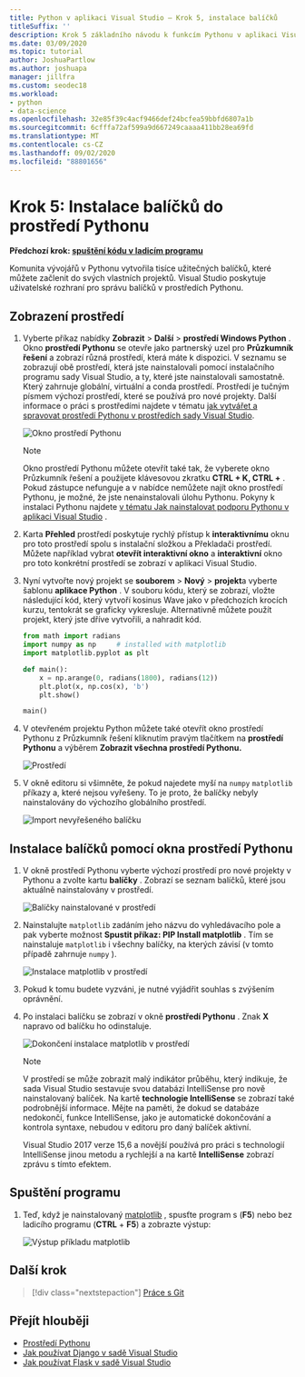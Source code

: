 ```yaml
---
title: Python v aplikaci Visual Studio – Krok 5, instalace balíčků
titleSuffix: ''
description: Krok 5 základního návodu k funkcím Pythonu v aplikaci Visual Studio, které demonstrují funkce sady Visual Studio pro správu balíčků v prostředí Pythonu.
ms.date: 03/09/2020
ms.topic: tutorial
author: JoshuaPartlow
ms.author: joshuapa
manager: jillfra
ms.custom: seodec18
ms.workload:
- python
- data-science
ms.openlocfilehash: 32e85f39c4acf9466def24bcfea59bbfd6807a1b
ms.sourcegitcommit: 6cfffa72af599a9d667249caaaa411bb28ea69fd
ms.translationtype: MT
ms.contentlocale: cs-CZ
ms.lasthandoff: 09/02/2020
ms.locfileid: "88801656"
---
```

# <a name="step-5-install-packages-in-your-python-environment"></a>Krok 5: Instalace balíčků do prostředí Pythonu

**Předchozí krok: [spuštění kódu v ladicím programu](tutorial-working-with-python-in-visual-studio-step-04-debugging.md)**

Komunita vývojářů v Pythonu vytvořila tisíce užitečných balíčků, které můžete začlenit do svých vlastních projektů. Visual Studio poskytuje uživatelské rozhraní pro správu balíčků v prostředích Pythonu.

## <a name="view-environments"></a>Zobrazení prostředí

1. Vyberte příkaz nabídky **Zobrazit**  >  **Další**  >  **prostředí Windows Python** . Okno **prostředí Pythonu** se otevře jako partnerský uzel pro **Průzkumník řešení** a zobrazí různá prostředí, která máte k dispozici. V seznamu se zobrazují obě prostředí, která jste nainstalovali pomocí instalačního programu sady Visual Studio, a ty, které jste nainstalovali samostatně. Který zahrnuje globální, virtuální a conda prostředí. Prostředí je tučným písmem výchozí prostředí, které se používá pro nové projekty. Další informace o práci s prostředími najdete v tématu [jak vytvářet a spravovat prostředí Pythonu v prostředích sady Visual Studio](managing-python-environments-in-visual-studio.md).

   ![Okno prostředí Pythonu](media/environments/environments-default-view-2019.png)

   > [!NOTE]
   > Okno prostředí Pythonu můžete otevřít také tak, že vyberete okno Průzkumník řešení a použijete klávesovou zkratku **CTRL + K, CTRL +** . Pokud zástupce nefunguje a v nabídce nemůžete najít okno prostředí Pythonu, je možné, že jste nenainstalovali úlohu Pythonu. Pokyny k instalaci Pythonu najdete [v tématu Jak nainstalovat podporu Pythonu v aplikaci Visual Studio](installing-python-support-in-visual-studio.md) .

2. Karta **Přehled** prostředí poskytuje rychlý přístup k **interaktivnímu** oknu pro toto prostředí spolu s instalační složkou a Překladači prostředí. Můžete například vybrat **otevřít interaktivní okno** a **interaktivní** okno pro toto konkrétní prostředí se zobrazí v aplikaci Visual Studio.

3. Nyní vytvořte nový projekt se **souborem**  >  **Nový**  >  **projekt**a vyberte šablonu **aplikace Python** . V souboru kódu, který se zobrazí, vložte následující kód, který vytvoří kosinus Wave jako v předchozích krocích kurzu, tentokrát se graficky vykresluje. Alternativně můžete použít projekt, který jste dříve vytvořili, a nahradit kód.

    ```python
    from math import radians
    import numpy as np     # installed with matplotlib
    import matplotlib.pyplot as plt

    def main():
        x = np.arange(0, radians(1800), radians(12))
        plt.plot(x, np.cos(x), 'b')
        plt.show()

    main()
    ```

4. V otevřeném projektu Python můžete také otevřít okno prostředí Pythonu z Průzkumník řešení kliknutím pravým tlačítkem na **prostředí Pythonu** a výběrem **Zobrazit všechna prostředí Pythonu.**

   ![Prostředí](media/environments/environments-view-all-2019.png)

5. V okně editoru si všimněte, že pokud najedete myší na `numpy` `matplotlib` příkazy a, které nejsou vyřešeny. To je proto, že balíčky nebyly nainstalovány do výchozího globálního prostředí.

   ![Import nevyřešeného balíčku](media/packages-unresolved-import.png)

## <a name="install-packages-using-the-python-environments-window"></a>Instalace balíčků pomocí okna prostředí Pythonu

1. V okně prostředí Pythonu vyberte výchozí prostředí pro nové projekty v Pythonu a zvolte kartu **balíčky** . Zobrazí se seznam balíčků, které jsou aktuálně nainstalovány v prostředí.

   ![Balíčky nainstalované v prostředí](media/environments/environments-installed-packages-2019.png)

2. Nainstalujte `matplotlib` zadáním jeho názvu do vyhledávacího pole a pak vyberte možnost **Spustit příkaz: PIP Install matplotlib** . Tím se nainstaluje `matplotlib` i všechny balíčky, na kterých závisí (v tomto případě zahrnuje `numpy` ).

   ![Instalace matplotlib v prostředí](media/environments/environments-add-matplotlib-2019.png)

5. Pokud k tomu budete vyzváni, je nutné vyjádřit souhlas s zvýšením oprávnění.

6. Po instalaci balíčku se zobrazí v okně **prostředí Pythonu** . Znak **X** napravo od balíčku ho odinstaluje.

   ![Dokončení instalace matplotlib v prostředí](media/environments/environments-add-matplotlib2-2019.png)

   > [!NOTE]
   > V prostředí se může zobrazit malý indikátor průběhu, který indikuje, že sada Visual Studio sestavuje svou databázi IntelliSense pro nově nainstalovaný balíček. Na kartě **technologie IntelliSense** se zobrazí také podrobnější informace. Mějte na paměti, že dokud se databáze nedokončí, funkce IntelliSense, jako je automatické dokončování a kontrola syntaxe, nebudou v editoru pro daný balíček aktivní.
   >
   > Visual Studio 2017 verze 15,6 a novější používá pro práci s technologií IntelliSense jinou metodu a rychlejší a na kartě **IntelliSense** zobrazí zprávu s tímto efektem.

## <a name="run-the-program"></a>Spuštění programu

1. Teď, když je nainstalovaný [matplotlib](https://matplotlib.org/) , spusťte program s (**F5**) nebo bez ladicího programu (**CTRL** + **F5**) a zobrazte výstup:

   ![Výstup příkladu matplotlib](media/environments/environments-add-matplotlib3.png)

## <a name="next-step"></a>Další krok

> [!div class="nextstepaction"]
> [Práce s Git](tutorial-working-with-python-in-visual-studio-step-06-working-with-git.md)

## <a name="go-deeper"></a>Přejít hlouběji

- [Prostředí Pythonu](managing-python-environments-in-visual-studio.md)
- [Jak používat Django v sadě Visual Studio](learn-django-in-visual-studio-step-01-project-and-solution.md)
- [Jak používat Flask v sadě Visual Studio](learn-flask-visual-studio-step-01-project-solution.md)
